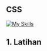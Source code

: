 ## CSS

[![My Skills](https://skillicons.dev/icons?i=css,&theme=light)](https://skillicons.dev)
## 1. Latihan 
